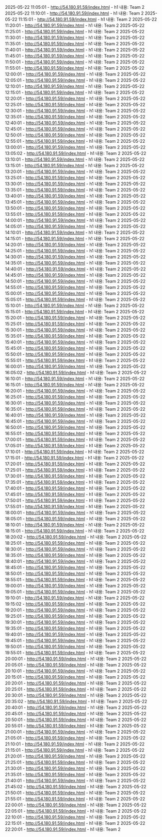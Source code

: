 2025-05-22 11:05:01 - http://54.180.91.59/index.html - h1 내용: Team 2
2025-05-22 11:10:01 - http://54.180.91.59/index.html - h1 내용: Team 2
2025-05-22 11:15:01 - http://54.180.91.59/index.html - h1 내용: Team 2
2025-05-22 11:20:01 - http://54.180.91.59/index.html - h1 내용: Team 2
2025-05-22 11:25:01 - http://54.180.91.59/index.html - h1 내용: Team 2
2025-05-22 11:30:01 - http://54.180.91.59/index.html - h1 내용: Team 2
2025-05-22 11:35:01 - http://54.180.91.59/index.html - h1 내용: Team 2
2025-05-22 11:40:01 - http://54.180.91.59/index.html - h1 내용: Team 2
2025-05-22 11:45:01 - http://54.180.91.59/index.html - h1 내용: Team 2
2025-05-22 11:50:01 - http://54.180.91.59/index.html - h1 내용: Team 2
2025-05-22 11:55:01 - http://54.180.91.59/index.html - h1 내용: Team 2
2025-05-22 12:00:01 - http://54.180.91.59/index.html - h1 내용: Team 2
2025-05-22 12:05:01 - http://54.180.91.59/index.html - h1 내용: Team 2
2025-05-22 12:10:01 - http://54.180.91.59/index.html - h1 내용: Team 2
2025-05-22 12:15:01 - http://54.180.91.59/index.html - h1 내용: Team 2
2025-05-22 12:20:01 - http://54.180.91.59/index.html - h1 내용: Team 2
2025-05-22 12:25:01 - http://54.180.91.59/index.html - h1 내용: Team 2
2025-05-22 12:30:01 - http://54.180.91.59/index.html - h1 내용: Team 2
2025-05-22 12:35:01 - http://54.180.91.59/index.html - h1 내용: Team 2
2025-05-22 12:40:01 - http://54.180.91.59/index.html - h1 내용: Team 2
2025-05-22 12:45:01 - http://54.180.91.59/index.html - h1 내용: Team 2
2025-05-22 12:50:01 - http://54.180.91.59/index.html - h1 내용: Team 2
2025-05-22 12:55:01 - http://54.180.91.59/index.html - h1 내용: Team 2
2025-05-22 13:00:01 - http://54.180.91.59/index.html - h1 내용: Team 2
2025-05-22 13:05:02 - http://54.180.91.59/index.html - h1 내용: Team 2
2025-05-22 13:10:01 - http://54.180.91.59/index.html - h1 내용: Team 2
2025-05-22 13:15:01 - http://54.180.91.59/index.html - h1 내용: Team 2
2025-05-22 13:20:01 - http://54.180.91.59/index.html - h1 내용: Team 2
2025-05-22 13:25:01 - http://54.180.91.59/index.html - h1 내용: Team 2
2025-05-22 13:30:01 - http://54.180.91.59/index.html - h1 내용: Team 2
2025-05-22 13:35:01 - http://54.180.91.59/index.html - h1 내용: Team 2
2025-05-22 13:40:01 - http://54.180.91.59/index.html - h1 내용: Team 2
2025-05-22 13:45:01 - http://54.180.91.59/index.html - h1 내용: Team 2
2025-05-22 13:50:01 - http://54.180.91.59/index.html - h1 내용: Team 2
2025-05-22 13:55:01 - http://54.180.91.59/index.html - h1 내용: Team 2
2025-05-22 14:00:01 - http://54.180.91.59/index.html - h1 내용: Team 2
2025-05-22 14:05:01 - http://54.180.91.59/index.html - h1 내용: Team 2
2025-05-22 14:10:01 - http://54.180.91.59/index.html - h1 내용: Team 2
2025-05-22 14:15:01 - http://54.180.91.59/index.html - h1 내용: Team 2
2025-05-22 14:20:01 - http://54.180.91.59/index.html - h1 내용: Team 2
2025-05-22 14:25:01 - http://54.180.91.59/index.html - h1 내용: Team 2
2025-05-22 14:30:01 - http://54.180.91.59/index.html - h1 내용: Team 2
2025-05-22 14:35:01 - http://54.180.91.59/index.html - h1 내용: Team 2
2025-05-22 14:40:01 - http://54.180.91.59/index.html - h1 내용: Team 2
2025-05-22 14:45:01 - http://54.180.91.59/index.html - h1 내용: Team 2
2025-05-22 14:50:01 - http://54.180.91.59/index.html - h1 내용: Team 2
2025-05-22 14:55:01 - http://54.180.91.59/index.html - h1 내용: Team 2
2025-05-22 15:00:01 - http://54.180.91.59/index.html - h1 내용: Team 2
2025-05-22 15:05:01 - http://54.180.91.59/index.html - h1 내용: Team 2
2025-05-22 15:10:01 - http://54.180.91.59/index.html - h1 내용: Team 2
2025-05-22 15:15:01 - http://54.180.91.59/index.html - h1 내용: Team 2
2025-05-22 15:20:01 - http://54.180.91.59/index.html - h1 내용: Team 2
2025-05-22 15:25:01 - http://54.180.91.59/index.html - h1 내용: Team 2
2025-05-22 15:30:01 - http://54.180.91.59/index.html - h1 내용: Team 2
2025-05-22 15:35:01 - http://54.180.91.59/index.html - h1 내용: Team 2
2025-05-22 15:40:01 - http://54.180.91.59/index.html - h1 내용: Team 2
2025-05-22 15:45:01 - http://54.180.91.59/index.html - h1 내용: Team 2
2025-05-22 15:50:01 - http://54.180.91.59/index.html - h1 내용: Team 2
2025-05-22 15:55:01 - http://54.180.91.59/index.html - h1 내용: Team 2
2025-05-22 16:00:01 - http://54.180.91.59/index.html - h1 내용: Team 2
2025-05-22 16:05:02 - http://54.180.91.59/index.html - h1 내용: Team 2
2025-05-22 16:10:01 - http://54.180.91.59/index.html - h1 내용: Team 2
2025-05-22 16:15:01 - http://54.180.91.59/index.html - h1 내용: Team 2
2025-05-22 16:20:01 - http://54.180.91.59/index.html - h1 내용: Team 2
2025-05-22 16:25:01 - http://54.180.91.59/index.html - h1 내용: Team 2
2025-05-22 16:30:01 - http://54.180.91.59/index.html - h1 내용: Team 2
2025-05-22 16:35:01 - http://54.180.91.59/index.html - h1 내용: Team 2
2025-05-22 16:40:01 - http://54.180.91.59/index.html - h1 내용: Team 2
2025-05-22 16:45:01 - http://54.180.91.59/index.html - h1 내용: Team 2
2025-05-22 16:50:01 - http://54.180.91.59/index.html - h1 내용: Team 2
2025-05-22 16:55:01 - http://54.180.91.59/index.html - h1 내용: Team 2
2025-05-22 17:00:01 - http://54.180.91.59/index.html - h1 내용: Team 2
2025-05-22 17:05:01 - http://54.180.91.59/index.html - h1 내용: Team 2
2025-05-22 17:10:01 - http://54.180.91.59/index.html - h1 내용: Team 2
2025-05-22 17:15:01 - http://54.180.91.59/index.html - h1 내용: Team 2
2025-05-22 17:20:01 - http://54.180.91.59/index.html - h1 내용: Team 2
2025-05-22 17:25:01 - http://54.180.91.59/index.html - h1 내용: Team 2
2025-05-22 17:30:01 - http://54.180.91.59/index.html - h1 내용: Team 2
2025-05-22 17:35:01 - http://54.180.91.59/index.html - h1 내용: Team 2
2025-05-22 17:40:01 - http://54.180.91.59/index.html - h1 내용: Team 2
2025-05-22 17:45:01 - http://54.180.91.59/index.html - h1 내용: Team 2
2025-05-22 17:50:01 - http://54.180.91.59/index.html - h1 내용: Team 2
2025-05-22 17:55:01 - http://54.180.91.59/index.html - h1 내용: Team 2
2025-05-22 18:00:01 - http://54.180.91.59/index.html - h1 내용: Team 2
2025-05-22 18:05:01 - http://54.180.91.59/index.html - h1 내용: Team 2
2025-05-22 18:10:01 - http://54.180.91.59/index.html - h1 내용: Team 2
2025-05-22 18:15:01 - http://54.180.91.59/index.html - h1 내용: Team 2
2025-05-22 18:20:02 - http://54.180.91.59/index.html - h1 내용: Team 2
2025-05-22 18:25:01 - http://54.180.91.59/index.html - h1 내용: Team 2
2025-05-22 18:30:01 - http://54.180.91.59/index.html - h1 내용: Team 2
2025-05-22 18:35:01 - http://54.180.91.59/index.html - h1 내용: Team 2
2025-05-22 18:40:01 - http://54.180.91.59/index.html - h1 내용: Team 2
2025-05-22 18:45:01 - http://54.180.91.59/index.html - h1 내용: Team 2
2025-05-22 18:50:01 - http://54.180.91.59/index.html - h1 내용: Team 2
2025-05-22 18:55:01 - http://54.180.91.59/index.html - h1 내용: Team 2
2025-05-22 19:00:01 - http://54.180.91.59/index.html - h1 내용: Team 2
2025-05-22 19:05:01 - http://54.180.91.59/index.html - h1 내용: Team 2
2025-05-22 19:10:01 - http://54.180.91.59/index.html - h1 내용: Team 2
2025-05-22 19:15:02 - http://54.180.91.59/index.html - h1 내용: Team 2
2025-05-22 19:20:01 - http://54.180.91.59/index.html - h1 내용: Team 2
2025-05-22 19:25:01 - http://54.180.91.59/index.html - h1 내용: Team 2
2025-05-22 19:30:01 - http://54.180.91.59/index.html - h1 내용: Team 2
2025-05-22 19:35:01 - http://54.180.91.59/index.html - h1 내용: Team 2
2025-05-22 19:40:01 - http://54.180.91.59/index.html - h1 내용: Team 2
2025-05-22 19:45:01 - http://54.180.91.59/index.html - h1 내용: Team 2
2025-05-22 19:50:01 - http://54.180.91.59/index.html - h1 내용: Team 2
2025-05-22 19:55:01 - http://54.180.91.59/index.html - h1 내용: Team 2
2025-05-22 20:00:01 - http://54.180.91.59/index.html - h1 내용: Team 2
2025-05-22 20:05:01 - http://54.180.91.59/index.html - h1 내용: Team 2
2025-05-22 20:10:01 - http://54.180.91.59/index.html - h1 내용: Team 2
2025-05-22 20:15:01 - http://54.180.91.59/index.html - h1 내용: Team 2
2025-05-22 20:20:01 - http://54.180.91.59/index.html - h1 내용: Team 2
2025-05-22 20:25:01 - http://54.180.91.59/index.html - h1 내용: Team 2
2025-05-22 20:30:01 - http://54.180.91.59/index.html - h1 내용: Team 2
2025-05-22 20:35:02 - http://54.180.91.59/index.html - h1 내용: Team 2
2025-05-22 20:40:01 - http://54.180.91.59/index.html - h1 내용: Team 2
2025-05-22 20:45:01 - http://54.180.91.59/index.html - h1 내용: Team 2
2025-05-22 20:50:01 - http://54.180.91.59/index.html - h1 내용: Team 2
2025-05-22 20:55:01 - http://54.180.91.59/index.html - h1 내용: Team 2
2025-05-22 21:00:01 - http://54.180.91.59/index.html - h1 내용: Team 2
2025-05-22 21:05:01 - http://54.180.91.59/index.html - h1 내용: Team 2
2025-05-22 21:10:01 - http://54.180.91.59/index.html - h1 내용: Team 2
2025-05-22 21:15:01 - http://54.180.91.59/index.html - h1 내용: Team 2
2025-05-22 21:20:01 - http://54.180.91.59/index.html - h1 내용: Team 2
2025-05-22 21:25:01 - http://54.180.91.59/index.html - h1 내용: Team 2
2025-05-22 21:30:01 - http://54.180.91.59/index.html - h1 내용: Team 2
2025-05-22 21:35:01 - http://54.180.91.59/index.html - h1 내용: Team 2
2025-05-22 21:40:01 - http://54.180.91.59/index.html - h1 내용: Team 2
2025-05-22 21:45:02 - http://54.180.91.59/index.html - h1 내용: Team 2
2025-05-22 21:50:01 - http://54.180.91.59/index.html - h1 내용: Team 2
2025-05-22 21:55:01 - http://54.180.91.59/index.html - h1 내용: Team 2
2025-05-22 22:00:01 - http://54.180.91.59/index.html - h1 내용: Team 2
2025-05-22 22:05:01 - http://54.180.91.59/index.html - h1 내용: Team 2
2025-05-22 22:10:01 - http://54.180.91.59/index.html - h1 내용: Team 2
2025-05-22 22:15:01 - http://54.180.91.59/index.html - h1 내용: Team 2
2025-05-22 22:20:01 - http://54.180.91.59/index.html - h1 내용: Team 2
